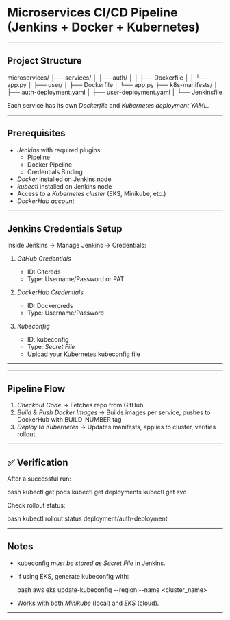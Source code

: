 # Microservices CI/CD Pipeline (Jenkins + Docker + Kubernetes)

---

## Project Structure


microservices/
├── services/
│   ├── auth/
│   │   ├── Dockerfile
│   │   └── app.py
│   ├── user/
│       ├── Dockerfile
│       └── app.py
├── k8s-manifests/
│   ├── auth-deployment.yaml
│   ├── user-deployment.yaml
│
└── Jenkinsfile



Each service has its own *Dockerfile* and *Kubernetes deployment YAML*.

---

## Prerequisites

- *Jenkins* with required plugins:
  - Pipeline
  - Docker Pipeline
  - Credentials Binding
- *Docker* installed on Jenkins node
- *kubectl* installed on Jenkins node
- Access to a *Kubernetes cluster* (EKS, Minikube, etc.)
- *DockerHub account*

---

## Jenkins Credentials Setup

Inside Jenkins → Manage Jenkins → Credentials:

1. *GitHub Credentials*  
   - ID: Gitcreds  
   - Type: Username/Password or PAT  

2. *DockerHub Credentials*  
   - ID: Dockercreds  
   - Type: Username/Password  

3. *Kubeconfig*  
   - ID: kubeconfig  
   - Type: *Secret File*  
   - Upload your Kubernetes kubeconfig file  

---


---

## Pipeline Flow

1. *Checkout Code* → Fetches repo from GitHub
2. *Build & Push Docker Images* → Builds images per service, pushes to DockerHub with BUILD_NUMBER tag
3. *Deploy to Kubernetes* → Updates manifests, applies to cluster, verifies rollout

---

## ✅ Verification

After a successful run:

bash
kubectl get pods
kubectl get deployments
kubectl get svc


Check rollout status:

bash
kubectl rollout status deployment/auth-deployment


---

## Notes

* kubeconfig *must be stored as Secret File* in Jenkins.
* If using EKS, generate kubeconfig with:

  bash
  aws eks update-kubeconfig --region <region> --name <cluster_name>
  
* Works with both *Minikube* (local) and *EKS* (cloud).

---
